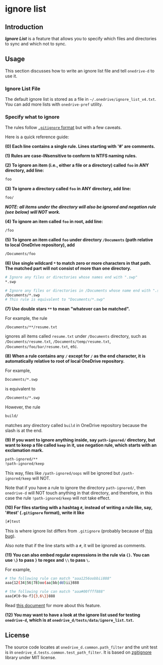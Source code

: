 ignore list
===========

## Introduction

___Ignore List___ is a feature that allows you to specify which files and directories to sync and
which not to sync.

## Usage

This section discusses how to write an ignore list file and tell `onedrive-d` to use it.

### Ignore List File

The default ignore list is stored as a file in `~/.onedrive/ignore_list_v4.txt`. You can add more
lists with `onedrive-pref` utility.

### Specify what to ignore

The rules follow [`.gitignore` format](http://git-scm.com/docs/gitignore) but with a few caveats.

Here is a quick reference guide:

__(0) Each line contains a single rule. Lines starting with '#' are comments.__

__(1) Rules are case-INsensitive to conform to NTFS naming rules.__

__(2) To ignore an item (i.e., either a file or a directory) called `foo` in ANY directory, add line:__

```bash
foo
```

__(3) To ignore a directory called `foo` in ANY directory, add line:__

```sh
foo/
```

___NOTE: all items under the directory will also be ignored and negation rule (see below) will NOT work.___

__(4) To ignore an item called `foo` in root, add line:__

```sh
/foo
```

__(5) To ignore an item called `foo` under directory `/Documents` (path relative to local OneDrive repository), add__

```sh
/Documents/foo
```

__(6) Use single wildcard `*` to match zero or more characters in that path. The matched part will not consist of more than one directory.__

```sh
# Ignore any files or directories whose names end with ".swp"
*.swp

# Ignore any files or directories in /Documents whose name end with ".swp"
/Documents/*.swp
# This rule is equivalent to "Documents/*.swp"
```

__(7) Use double stars `**` to mean "whatever can be matched".__

For example, the rule

```
/Documents/**/resume.txt
```

ignores all items called `resume.txt` under `/Documents` directory, such as `/Documents/resume.txt`, `/Documents/temp/resume.txt`, `/Documents/foo/bar/resume.txt`, etc.

__(8) When a rule contains any `/` except for `/` as the end character, it is automatically relative to root of local OneDrive repository.__

For example,

```sh
Documents/*.swp
```

is equivalent to

```sh
/Documents/*.swp
```

However, the rule

```sh
build/
```

matches any directory called `build` in OneDrive repository because the slash is at the end.

__(9) If you want to ignore anything inside, say `path-ignored/` directory, but want to keep a file called `keep` in it, use negation rule, which starts with an exclamation mark.__

```sh
path-ignored/**
!path-ignored/keep
```

This way, files like `/path-ignored/oops` will be ignored but `/path-ignored/keep` will NOT.

Note that if you have a rule to ignore the directory `path-ignored/`, then `onedrive-d` will NOT touch anything in that directory, and therefore, in this case the rule `!path-ignored/keep` will not take effect.

__(10) For files starting with a hashtag `#`, instead of writing a rule like, say, '\#test' (`.gitignore` format), write it like__

```sh
[#]test
```
This is where ignore list differs from `.gitignore` (probably because of [this bug](https://github.com/zb3/zgitignore/issues/2)).

Also note that if the line starts with a `#`, it will be ignored as comments.

__(11) You can also embed regular expressions in the rule via `{}`. You can use `\}` to pass `}` to regex and `\\` to pass `\`.__

For example,

```sh
# the following rule can match "aaa1256oobbii888"
aaa{12(34|56|78)oo(aa|bb|dd)ii}888

# the following rule can match "aaa#00ffff888"
aaa{#[0-9a-f]{3,6\}}888
```

Read [this document](https://github.com/zb3/zgitignore) for more about this feature.

__(12) You may want to have a look at the ignore list used for testing `onedrive-d`, which is at
`onedrive_d/tests/data/ignore_list.txt`.__

## License

The source code locates at `onedrive_d.common.path_filter` and the unit test is in
`onedrive_d.tests.common.test_path_filter`. It is based on
[zgitignore](https://github.com/zb3/zgitignore) library under MIT license.
